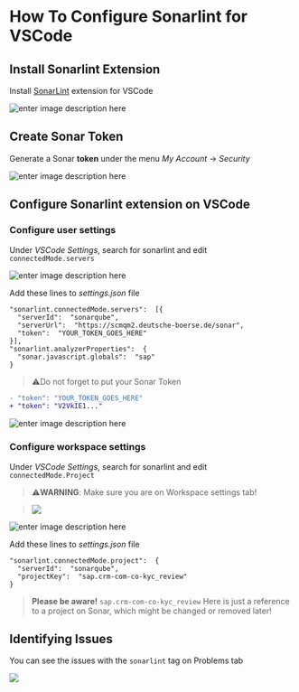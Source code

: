 # How To Configure Sonarlint for VSCode
## Install Sonarlint Extension
Install [SonarLint](https://www.sonarlint.org/vscode/) extension for VSCode

![enter image description here](https://user-images.githubusercontent.com/40820154/64608741-9f8ab400-d3cb-11e9-8739-5a1ce2c743bd.png)

## Create Sonar Token
Generate a Sonar __token__ under the menu *My Account* → *Security*

![enter image description here](https://user-images.githubusercontent.com/40820154/64609174-99490780-d3cc-11e9-924f-79a8d6b031de.png)

## Configure Sonarlint extension on VSCode
### Configure user settings
Under *VSCode Settings*, search for sonarlint and edit ```connectedMode.servers```

![enter image description here](https://user-images.githubusercontent.com/40820154/64609726-db267d80-d3cd-11e9-84db-cc6b92212501.png)

Add these lines to *settings.json* file

```
"sonarlint.connectedMode.servers":  [{
  "serverId":  "sonarqube",
  "serverUrl":  "https://scmqm2.deutsche-boerse.de/sonar",
  "token":  "YOUR_TOKEN_GOES_HERE"
}],
"sonarlint.analyzerProperties":  {
  "sonar.javascript.globals":  "sap"
}
```
> ⚠️Do not forget to put your Sonar Token
```diff
- "token": "YOUR_TOKEN_GOES_HERE"
+ "token": "V2VkIE1..."
```

![enter image description here](https://user-images.githubusercontent.com/40820154/64610034-9f3fe800-d3ce-11e9-8176-d4f8750ce278.png)

### Configure workspace settings
Under *VSCode Settings*, search for sonarlint and edit ```connectedMode.Project```

> ⚠️**WARNING**: Make sure you are on Workspace settings tab!

> ![](https://user-images.githubusercontent.com/40820154/64610523-b29f8300-d3cf-11e9-820a-d5c72822bc9b.png)

![enter image description here](https://user-images.githubusercontent.com/40820154/64610174-f776ea00-d3ce-11e9-9bda-b8f88b71f20f.png)

Add these lines to *settings.json* file
```
"sonarlint.connectedMode.project":  {
  "serverId":  "sonarqube",
  "projectKey":  "sap.crm-com-co-kyc_review"
}
```
> __Please be aware!__ ```sap.crm-com-co-kyc_review``` Here is just a reference to a project on Sonar, which might be changed or removed later!

## Identifying Issues
You can see the issues with the ```sonarlint``` tag on Problems tab

![](https://user-images.githubusercontent.com/40820154/64610758-3b1e2380-d3d0-11e9-9c69-46421ad91fe9.png)
